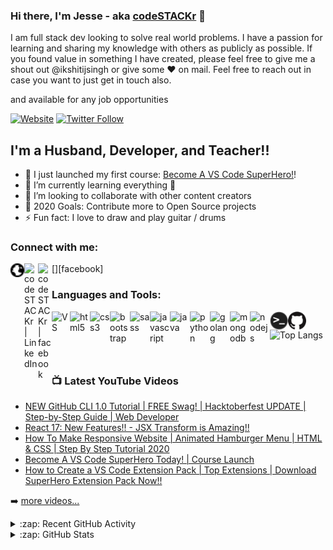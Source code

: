 ### Hi there, I'm Jesse - aka [codeSTACKr][website] 👋

I am full stack dev looking to solve real world problems. I have a passion for learning and sharing my knowledge with others as publicly as possible. If you found value in something I have created, please feel free to give me a shout out @ikshitijsingh or give some ♥ on mail. Feel free to reach out in case you want to just get in touch also. 

and available for any job opportunities

[![Website](https://img.shields.io/website?label=codeSTACKr.com&style=for-the-badge&url=https%3A%2F%2Fcodestackr.com)](https://codestackr.com)
[![Twitter Follow](https://img.shields.io/twitter/follow/codeSTACKr?color=1DA1F2&logo=twitter&style=for-the-badge)](https://twitter.com/intent/follow?original_referer=https%3A%2F%2Fgithub.com%2FcodeSTACKr&screen_name=codeSTACKr)

## I'm a Husband, Developer, and Teacher!!

- 🔭 I just launched my first course: [Become A VS Code SuperHero!][course]!
- 🌱 I’m currently learning everything 🤣
- 👯 I’m looking to collaborate with other content creators
- 🥅 2020 Goals: Contribute more to Open Source projects
- ⚡ Fun fact: I love to draw and play guitar / drums

### Connect with me:

[<img align="left" alt="codeSTACKr.com" width="22px" src="https://raw.githubusercontent.com/iconic/open-iconic/master/svg/globe.svg" />][website]
[<img align="left" alt="codeSTACKr | LinkedIn" width="22px" src="https://cdn.jsdelivr.net/npm/simple-icons@v3/icons/linkedin.svg" />][linkedin]
[<img align="left" alt="codeSTACKr | facebook" width="22px" src="https://cdn.jsdelivr.net/npm/simple-icons@v3/icons/facebook.svg" />][facebook]
<br />

### Languages and Tools:
<img align="left" alt="VS" src="https://www.cleanpng.com/png-sublime-text-text-editor-macos-source-code-editor-1908627/" width="29px"/>
<img align="left" alt="html5" src="https://devicons.github.io/devicon/devicon.git/icons/html5/html5-original-wordmark.svg" width="32"/>
<img align="left" alt="css3" src="https://devicons.github.io/devicon/devicon.git/icons/css3/css3-original-wordmark.svg" width="32"/>
<img align="left" alt="bootstrap" src="https://devicons.github.io/devicon/devicon.git/icons/bootstrap/bootstrap-plain.svg" width="32"/>
<img align="left" alt="sass" src="https://devicons.github.io/devicon/devicon.git/icons/sass/sass-original.svg" width="32"/>
<img align="left" alt="javascript" src="https://devicons.github.io/devicon/devicon.git/icons/javascript/javascript-original.svg" width="32"/>
<img align="left" alt="java" src="https://devicons.github.io/devicon/devicon.git/icons/java/java-original-wordmark.svg" width="32"/>
<img align="left" alt="python" src="https://devicons.github.io/devicon/devicon.git/icons/python/python-original.svg" width="32"/>
<img align="left" alt="golang" src="https://devicons.github.io/devicon/devicon.git/icons/go/go-original.svg" width="32"/>
<img align="left" alt="mongodb" src="https://devicons.github.io/devicon/devicon.git/icons/mongodb/mongodb-original-wordmark.svg" width="32"/>
<img align="left" alt="nodejs" src="https://devicons.github.io/devicon/devicon.git/icons/nodejs/nodejs-original-wordmark.svg" width="32"/>
<img align="left" alt="terminal" width="29px" src="https://raw.githubusercontent.com/github/explore/80688e429a7d4ef2fca1e82350fe8e3517d3494d/topics/terminal/terminal.png" />
<img align="left" alt="GitHub" width="29px" src="https://raw.githubusercontent.com/github/explore/78df643247d429f6cc873026c0622819ad797942/topics/github/github.png" />

![Top Langs](https://github-readme-stats.vercel.app/api/top-langs/?username=softspike&layout=compact) 



<br />

### 📺 Latest YouTube Videos

<!-- YOUTUBE:START -->
- [NEW GitHub CLI 1.0 Tutorial | FREE Swag! | Hacktoberfest UPDATE | Step-by-Step Guide | Web Developer](https://www.youtube.com/watch?v=Uzcr9YrdODU)
- [React 17: New Features!! - JSX Transform is Amazing!!](https://www.youtube.com/watch?v=8D-rWP3c088)
- [How To Make Responsive Website | Animated Hamburger Menu | HTML & CSS | Step By Step Tutorial 2020](https://www.youtube.com/watch?v=nME3fE3c9Qw)
- [Become A VS Code SuperHero Today! | Course Launch](https://www.youtube.com/watch?v=MIsHYGZ3MwQ)
- [How to Create a VS Code Extension Pack | Top Extensions | Download SuperHero Extension Pack Now!!](https://www.youtube.com/watch?v=DvNXEBxO3YQ)
<!-- YOUTUBE:END -->

➡️ [more videos...](https://youtube.com/codestackr)

<details>
  <summary>:zap: Recent GitHub Activity</summary>
  
<!--START_SECTION:activity-->
1. 💪 Opened PR [#259](https://github.com/florinpop17/app-ideas/pull/259) in [florinpop17/app-ideas](https://github.com/florinpop17/app-ideas)
2. 🎉 Merged PR [#13](https://github.com/codeSTACKr/codeSTACKr/pull/13) in [softspike/softspike](https://github.com/softspike/softspike)
3. 💪 Opened PR [#13](https://github.com/codeSTACKr/codeSTACKr/pull/13) in [softspike/softspike](https://github.com/softspike/softspike)
4. 🎉 Merged PR [#12](https://github.com/codeSTACKr/codeSTACKr/pull/12) in [codeSTACKr/codeSTACKr](https://github.com/codeSTACKr/codeSTACKr)
5. 💪 Opened PR [#12](https://github.com/codeSTACKr/codeSTACKr/pull/12) in [codeSTACKr/codeSTACKr](https://github.com/codeSTACKr/codeSTACKr)
<!--END_SECTION:activity-->

</details>

<details>
  
  <summary>:zap: GitHub Stats</summary>
  
![Top Langs](https://github-readme-stats.vercel.app/api/top-langs/?username=softspike&layout=compact)

</details>

[website]: https://codeSTACKr.com
[course]: http://vsCodeHero.com
[twitter]: https://twitter.com/codeSTACKr
[youtube]: https://youtube.com/codeSTACKr
[instagram]: https://instagram.com/codeSTACKr
[linkedin]: https://linkedin.com/in/codeSTACKr
[webdevplaylist]: https://www.youtube.com/playlist?list=PLkwxH9e_vrAJ0WbEsFA9W3I1W-g_BTsbt
[jsplaylist]: https://www.youtube.com/playlist?list=PLkwxH9e_vrALRJKu7wfXby3MKeflhTu6B
[cssplaylist]: https://www.youtube.com/playlist?list=PLkwxH9e_vrALSdvZuEh6gqQdmDoDIoqz4
[reactplaylist]: https://www.youtube.com/playlist?list=PLkwxH9e_vrAK4TdffpxKY3QGyHCpxFcQ0




